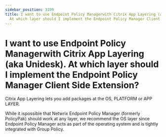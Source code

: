 ```yaml
---
sidebar_position: 3109
title: I want to use Endpoint Policy Managerwith Citrix App Layering (aka Unidesk).
  At which layer should I implement the Endpoint Policy Manager Client Side Extension?
---
```


# I want to use Endpoint Policy Managerwith Citrix App Layering (aka Unidesk). At which layer should I implement the Endpoint Policy Manager Client Side Extension?

Citrix App Layering lets you add packages at the OS, PLATFORM or APP LAYER.

While it ispossible that Netwrix Endpoint Policy Manager (formerly PolicyPak) should work at any layer, we recommend the OS layer since Endpoint Policy Manager acts as part of the operating system and is tightly integrated with Group Policy.